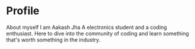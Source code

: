 # Profile
About myself
I am Aakash Jha 
A electronics student and a coding enthusiast.
Here to dive into the community of coding and learn something that's worth something in the industry.
